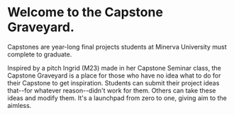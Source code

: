 # Welcome to the Capstone Graveyard.

Capstones are year-long final projects students at Minerva University must complete to graduate. 

Inspired by a pitch Ingrid (M23) made in her Capstone Seminar class, the Capstone Graveyard is a place for those who have no idea what to do for their Capstone to get inspiration. Students can submit their project ideas that--for whatever reason--didn't work for them. Others can take these ideas and modify them. It's a launchpad from zero to one, giving aim to the aimless.

